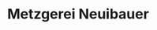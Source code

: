 ---
title: "Metzgerei Neuibauer"
url: /ludwigshafen-am-rhein/metzgerei-neuibauer/
shop: Metzgerei
---